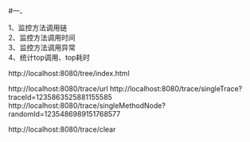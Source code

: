 #一、

1、监控方法调用链  
2、监控方法调用时间       
3、监控方法调用异常  
4、统计top调用、top耗时  
     
     

http://localhost:8080/tree/index.html 
     
     
     


http://localhost:8080/trace/url
http://localhost:8080/trace/singleTrace?traceId=1235863525881155585
http://localhost:8080/trace/singleMethodNode?randomId=1235486989151768577

http://localhost:8080/trace/clear
     
